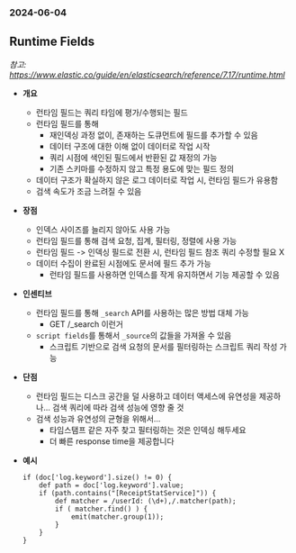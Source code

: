 ### 2024-06-04

## Runtime Fields
*참고: https://www.elastic.co/guide/en/elasticsearch/reference/7.17/runtime.html*
- **개요**
  - 런타임 필드는 쿼리 타임에 평가/수행되는 필드
  - 런타임 필드를 통해
    - 재인덱싱 과정 없이, 존재하는 도큐먼트에 필드를 추가할 수 있음
    - 데이터 구조에 대한 이해 없이 데이터로 작업 시작
    - 쿼리 시점에 색인된 필드에서 반환된 값 재정의 가능
    - 기존 스키마를 수정하지 않고 특정 용도에 맞는 필드 정의
  - 데이터 구조가 확실하지 않은 로그 데이터로 작업 시, 런타임 필드가 유용함
  - 검색 속도가 조금 느려질 수 있음

- **장점**
  - 인덱스 사이즈를 늘리지 않아도 사용 가능
  - 런타임 필드를 통해 검색 요청, 집계, 필터링, 정렬에 사용 가능
  - 런타임 필드 -> 인덱싱 필드로 전환 시, 런타임 필드 참조 쿼리 수정할 필요 X
  - 데이터 수집이 완료된 시점에도 문서에 필드 추가 가능
    - 런타임 필드를 사용하면 인덱스를 작게 유지하면서 기능 제공할 수 있음

- **인센티브**
  - 런타임 필드를 통해 `_search` API를 사용하는 많은 방법 대체 가능
    - GET /_search 이런거
  - `script fields`를 통해서 `_source`의 값들을 가져올 수 있음
    - 스크립트 기반으로 검색 요청의 문서를 필터링하는 스크립트 쿼리 작성 가능

- **단점**
  - 런타임 필드는 디스크 공간을 덜 사용하고 데이터 액세스에 유연성을 제공하나... 검색 쿼리에 따라 검색 성능에 영향 줄 것
  - 검색 성능과 유연성의 균형을 위해서...
    - 타임스탬프 같은 자주 찾고 필터링하는 것은 인덱싱 해두세요
    - 더 빠른 response time을 제공합니다

- **예시**
    ```
    if (doc['log.keyword'].size() != 0) {
        def path = doc['log.keyword'].value;
        if (path.contains("[ReceiptStatService]")) {
            def matcher = /userId: (\d+),/.matcher(path);
            if ( matcher.find() ) {
                emit(matcher.group(1));
            }
        }
    }
    ```
